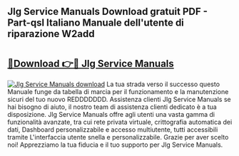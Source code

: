 ## Jlg Service Manuals Download gratuit PDF - Part-qsl Italiano Manuale dell'utente di riparazione W2add

# <h2><a href="http://dfaod2.blite.top/?on=Jlg+Service+Manuals">🔗Download 👉🔴 Jlg Service Manuals</a></h2>

[![Jlg Service Manuals download](https://i.imgur.com/lujVjoI.png)](http://dfaod2.blite.top/?on=Jlg+Service+Manuals)
La tua strada verso il successo questo Manuale funge da tabella di marcia per il funzionamento e la manutenzione sicuri del tuo nuovo REDDDDDDD. Assistenza clienti Jlg Service Manuals se hai bisogno di aiuto, il nostro team di assistenza clienti dedicato è a tua disposizione. Jlg Service Manuals offre agli utenti una vasta gamma di funzionalità avanzate, tra cui rete privata virtuale, crittografia automatica dei dati, Dashboard personalizzabile e accesso multiutente, tutti accessibili tramite L'interfaccia utente snella e personalizzabile. Grazie per aver scelto noi! Apprezziamo la tua fiducia e il tuo supporto per Jlg Service Manuals.
